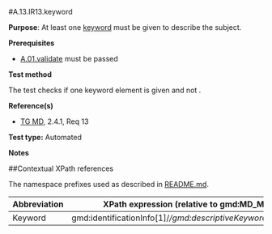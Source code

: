 #A.13.IR13.keyword

**Purpose**: At least one [keyword](#keyword) must be given to describe the subject.

**Prerequisites**
* [A.01.validate](A.01.validate.md) must be passed

**Test method**

The test checks if one keyword element is given and not .

**Reference(s)**	 

* [TG MD](./README.md#ref_TG_MD), 2.4.1, Req 13

**Test type:** Automated

**Notes**

##Contextual XPath references

The namespace prefixes used as described in [README.md](./README.md#namespaces).

Abbreviation                                   |  XPath expression (relative to gmd:MD_Metadata)
-----------------------------------------------| -------------------------------------------------------------------------
<a name="keyword"></a> Keyword  | gmd:identificationInfo[1]/*/gmd:descriptiveKeywords/*/gmd:keyword
